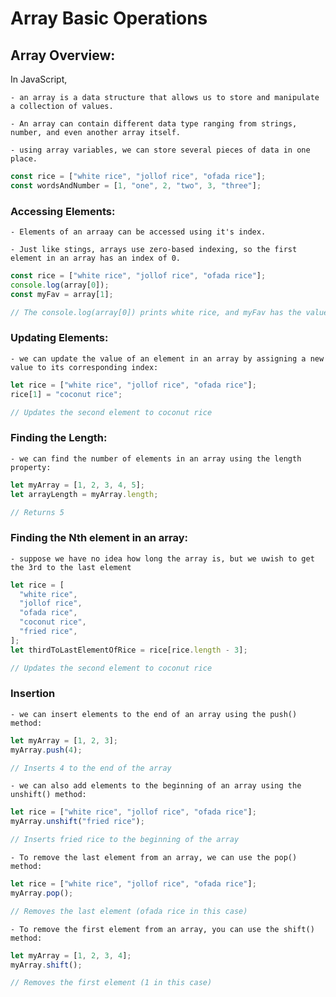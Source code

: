 # Array Basic Operations

## Array Overview:

In JavaScript,

    - an array is a data structure that allows us to store and manipulate a collection of values.

    - An array can contain different data type ranging from strings, number, and even another array itself.

    - using array variables, we can store several pieces of data in one place.

```js
const rice = ["white rice", "jollof rice", "ofada rice"];
const wordsAndNumber = [1, "one", 2, "two", 3, "three"];
```

### Accessing Elements:

    - Elements of an arraay can be accessed using it's index.

    - Just like stings, arrays use zero-based indexing, so the first element in an array has an index of 0.

```js
const rice = ["white rice", "jollof rice", "ofada rice"];
console.log(array[0]);
const myFav = array[1];

// The console.log(array[0]) prints white rice, and myFav has the value jollof rice.
```

### Updating Elements:

    - we can update the value of an element in an array by assigning a new value to its corresponding index:

```js
let rice = ["white rice", "jollof rice", "ofada rice"];
rice[1] = "coconut rice";

// Updates the second element to coconut rice
```

### Finding the Length:

    - we can find the number of elements in an array using the length property:

```js
let myArray = [1, 2, 3, 4, 5];
let arrayLength = myArray.length;

// Returns 5
```

### Finding the Nth element in an array:

    - suppose we have no idea how long the array is, but we uwish to get the 3rd to the last element

```js
let rice = [
  "white rice",
  "jollof rice",
  "ofada rice",
  "coconut rice",
  "fried rice",
];
let thirdToLastElementOfRice = rice[rice.length - 3];

// Updates the second element to coconut rice
```

### Insertion

    - we can insert elements to the end of an array using the push() method:

```js
let myArray = [1, 2, 3];
myArray.push(4);

// Inserts 4 to the end of the array
```

    - we can also add elements to the beginning of an array using the unshift() method:

```js
let rice = ["white rice", "jollof rice", "ofada rice"];
myArray.unshift("fried rice");

// Inserts fried rice to the beginning of the array
```

    - To remove the last element from an array, we can use the pop() method:

```js
let rice = ["white rice", "jollof rice", "ofada rice"];
myArray.pop();

// Removes the last element (ofada rice in this case)
```

    - To remove the first element from an array, you can use the shift() method:

```js
let myArray = [1, 2, 3, 4];
myArray.shift();

// Removes the first element (1 in this case)
```
